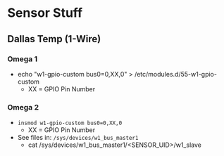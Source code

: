 # Sensor Stuff

## Dallas Temp (1-Wire)

### Omega 1
* echo "w1-gpio-custom bus0=0,XX,0" > /etc/modules.d/55-w1-gpio-custom
    - XX = GPIO Pin Number

### Omega 2
* `insmod w1-gpio-custom bus0=0,XX,0`
    - XX = GPIO Pin Number
* See files in: `/sys/devices/w1_bus_master1`
    - cat /sys/devices/w1_bus_master1/<SENSOR_UID>/w1_slave
